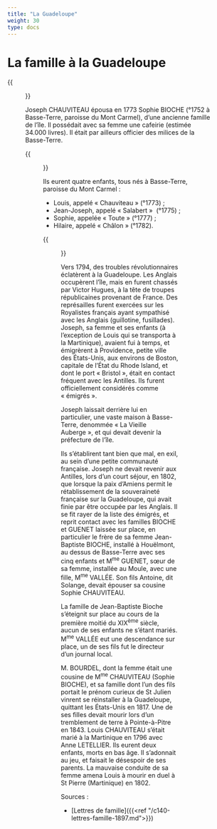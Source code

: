 ```yaml
---
title: "La Guadeloupe"
weight: 30
type: docs
---
```


# La famille à la Guadeloupe

{{<figure class="fig intense" src="/maps/guadeloupe-esri-annot.png" alt="Carte de la Guadeloupe" title="Carte de la Guadeloupe (© Esri France)">}}

Joseph CHAUVITEAU épousa en 1773 Sophie BIOCHE (°1752 à Basse-Terre, paroisse du Mont Carmel), d’une ancienne famille de l’île. Il possédait avec sa femme une cafeirie (estimée 34.000 livres). Il était par ailleurs officier des milices de la Basse-Terre.

{{<figure class="fig intense" src="/img/joseph-hr.jpeg" alt="Jospeh en officier des Milices" title="Joseph CHAUVITEAU jeune (1746-1816), Officier des Milices">}}

Ils eurent quatre enfants, tous nés à Basse-Terre, paroisse du Mont Carmel :

- Louis, appelé « Chauviteau » (°1773) ;
- Jean-Joseph, appelé « Salabert »  (°1775) ;
- Sophie, appelée « Toute » (°1777) ;
- Hilaire, appelé « Châlon » (°1782).

{{<figure class="fig intense" src="/img/famchaubio2.bmp" alt="Couple CHAUVITEAU-BIOCHE" title="Joseph CHAUVITEAU (1746-1816) et son épouse Sophie BIOCHE (1752-1817)">}}

Vers 1794, des troubles révolutionnaires éclatèrent à la Guadeloupe. Les Anglais occupèrent l’île, mais en furent chassés par Victor Hugues, à la tête de troupes républicaines provenant de France. Des représailles furent exercées sur les Royalistes français ayant sympathisé avec les Anglais (guillotine, fusillades). Joseph, sa femme et ses enfants (à l’exception de Louis qui se transporta à la Martinique), avaient fui à temps, et émigrèrent à Providence, petite ville des États-Unis, aux environs de Boston, capitale de l’État du Rhode Island, et dont le port « Bristol », était en contact fréquent avec les Antilles. Ils furent officiellement considérés comme « émigrés ».

Joseph laissait derrière lui en particulier, une vaste maison à Basse-Terre, denommée « La Vieille Auberge », et qui devait devenir la préfecture de l’île.

Ils s’établirent tant bien que mal, en exil, au sein d’une petite communauté française. Joseph ne devait revenir aux Antilles, lors d’un court séjour, en 1802, que lorsque la paix d’Amiens permit le rétablissement de la souveraineté française sur la Guadeloupe, qui avait finie par être occupée par les Anglais. Il se fit rayer de la liste des émigrés, et reprit contact avec les familles BIOCHE et GUENET laissée sur place, en particulier le frère de sa femme Jean-Baptiste BIOCHE, installé à Houëlmont, au dessus de Basse-Terre avec ses cinq enfants et M<sup>me</sup> GUENET, sœur de sa femme, installée au Moule, avec une fille, M<sup>me</sup> VALLÉE. Son fils Antoine, dit Solange, devait épouser sa cousine Sophie CHAUVITEAU.

La famille de Jean-Baptiste Bioche s’éteignit sur place au cours de la première moitié du XIX<sup>ème</sup> siècle, aucun de ses enfants ne s’étant mariés. M<sup>me</sup> VALLÉE eut une descendance sur place, un de ses fils fut le directeur d’un journal local.

M. BOURDEL, dont la femme était une cousine de M<sup>me</sup> CHAUVITEAU (Sophie BIOCHE), et sa famille dont l’un des fils portait le prénom curieux de St Julien vinrent se réinstaller à la Guadeloupe, quittant les États-Unis en 1817. Une de ses filles devait mourir lors d’un tremblement de terre à Pointe-à-Pitre en 1843. Louis CHAUVITEAU s’était marié à la Martinique en 1796 avec Anne LETELLIER. Ils eurent deux enfants, morts en bas âge. Il s’adonnait au jeu, et faisait le désespoir de ses parents. La mauvaise conduite de sa femme amena Louis à mourir en duel à St Pierre (Martinique) en 1802.


Sources :

- [Lettres de famille]({{<ref "/c140-lettres-famille-1897.md">}})